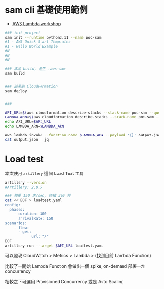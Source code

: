 
# sam cli 基礎使用範例

- [AWS Lambda workshop](https://catalog.us-east-1.prod.workshops.aws/workshops/66943748-f648-4a43-8b44-da8cfcc53286/en-US/2-first/2-invoke)


```bash
### init project
sam init --runtime python3.11 --name poc-sam
#1 - AWS Quick Start Templates
#1 - Hello World Example
#N
#N
#N

### 本地 build, 產生 .aws-sam
sam build


### 部署到 CloudFormation
sam deploy


### 

API_URL=$(aws cloudformation describe-stacks --stack-name poc-sam --query 'Stacks[0].Outputs[?OutputKey==`HelloWorldApi`].OutputValue' --output text)
LAMBDA_ARN=$(aws cloudformation describe-stacks --stack-name poc-sam --query 'Stacks[0].Outputs[?OutputKey==`HelloWorldFunction`].OutputValue' --output text)
echo API_URL=$API_URL
echo LAMBDA_ARN=$LAMBDA_ARN

aws lambda invoke --function-name $LAMBDA_ARN --payload '{}' output.json
cat output.json | jq
```


# Load test

本文使用 `artillery` 這個 Load Test 工具

```bash
artillery --version
#Artillery: 2.0.5

### 模擬 150 次/sec, 持續 300 秒
cat << EOF > loadtest.yaml 
config:
  phases:
    - duration: 300
      arrivalRate: 150
scenarios:
    - flow:
      - get:
            url: "/"
EOF
artillery run --target $API_URL loadtest.yaml
```

可以發現 CloudWatch > Metrics > Lambda > (找到目前 Lambda Function)

比較了一開始 Lambda Function 會做出一個 spike, on-demand 部署一堆 concurrency

相較之下可選用 Provisioned Concurrency 或是 Auto Scaling
